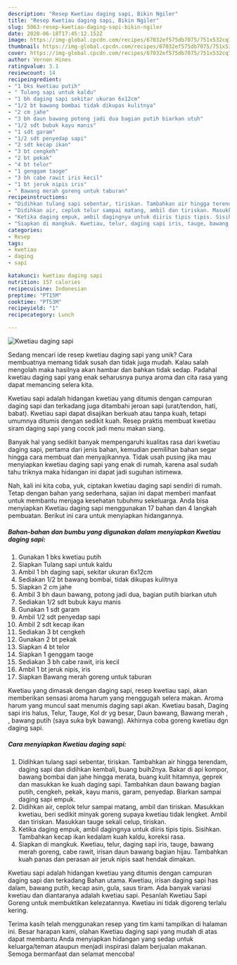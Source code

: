 ```yaml
---
description: "Resep Kwetiau daging sapi, Bikin Ngiler"
title: "Resep Kwetiau daging sapi, Bikin Ngiler"
slug: 5063-resep-kwetiau-daging-sapi-bikin-ngiler
date: 2020-06-18T17:45:12.152Z
image: https://img-global.cpcdn.com/recipes/67032ef575db7075/751x532cq70/kwetiau-daging-sapi-foto-resep-utama.jpg
thumbnail: https://img-global.cpcdn.com/recipes/67032ef575db7075/751x532cq70/kwetiau-daging-sapi-foto-resep-utama.jpg
cover: https://img-global.cpcdn.com/recipes/67032ef575db7075/751x532cq70/kwetiau-daging-sapi-foto-resep-utama.jpg
author: Vernon Hines
ratingvalue: 3.1
reviewcount: 14
recipeingredient:
- "1 bks kwetiau putih"
- " Tulang sapi untuk kaldu"
- "1 bh daging sapi sekitar ukuran 6x12cm"
- "1/2 bt bawang bombai tidak dikupas kulitnya"
- "2 cm jahe"
- "3 bh daun bawang potong jadi dua bagian putih biarkan utuh"
- "1/2 sdt bubuk kayu manis"
- "1 sdt garam"
- "1/2 sdt penyedap sapi"
- "2 sdt kecap ikan"
- "3 bt cengkeh"
- "2 bt pekak"
- "4 bt telor"
- "1 genggam taoge"
- "3 bh cabe rawit iris kecil"
- "1 bt jeruk nipis iris"
- " Bawang merah goreng untuk taburan"
recipeinstructions:
- "Didihkan tulang sapi sebentar, tiriskan. Tambahkan air hingga terendam, daging sapi dan didihkan kembali, buang buih2nya. Bakar di api kompor, bawang bombai dan jahe hingga merata, buang kulit hitamnya, geprek dan masukkan ke kuah daging sapi. Tambahkan daun bawang bagian putih, cengkeh, pekak, kayu manis, garam, penyedap. Biarkan sampai daging sapi empuk."
- "Didihkan air, ceplok telur sampai matang, ambil dan tiriskan. Masukkan kwetiau, beri sedikit minyak goreng supaya kwetiau tidak lengket. Ambil dan tiriskan. Masukkan tauge sekali celup, tiriskan."
- "Ketika daging empuk, ambil dagingnya untuk diiris tipis tipis. Sisihkan. Tambahkan kecap ikan kedalam kuah kaldu, koreksi rasa."
- "Siapkan di mangkuk. Kwetiau, telur, daging sapi iris, tauge, bawang merah goreng, cabe rawit, irisan daun bawang bagian hijau. Tambahkan kuah panas dan perasan air jeruk nipis saat hendak dimakan."
categories:
- Resep
tags:
- kwetiau
- daging
- sapi

katakunci: kwetiau daging sapi 
nutrition: 157 calories
recipecuisine: Indonesian
preptime: "PT15M"
cooktime: "PT53M"
recipeyield: "1"
recipecategory: Lunch

---
```



![Kwetiau daging sapi](https://img-global.cpcdn.com/recipes/67032ef575db7075/751x532cq70/kwetiau-daging-sapi-foto-resep-utama.jpg)

Sedang mencari ide resep kwetiau daging sapi yang unik? Cara membuatnya memang tidak susah dan tidak juga mudah. Kalau salah mengolah maka hasilnya akan hambar dan bahkan tidak sedap. Padahal kwetiau daging sapi yang enak seharusnya punya aroma dan cita rasa yang dapat memancing selera kita.

Kwetiau sapi adalah hidangan kwetiau yang ditumis dengan campuran daging sapi dan terkadang juga ditambahi jeroan sapi (urat/tendon, hati, babat). Kwetiau sapi dapat disajikan berkuah atau tanpa kuah, tetapi umumnya ditumis dengan sedikit kuah. Resep praktis membuat kwetiau siram daging sapi yang cocok jadi menu makan siang.

Banyak hal yang sedikit banyak mempengaruhi kualitas rasa dari kwetiau daging sapi, pertama dari jenis bahan, kemudian pemilihan bahan segar hingga cara membuat dan menyajikannya. Tidak usah pusing jika mau menyiapkan kwetiau daging sapi yang enak di rumah, karena asal sudah tahu triknya maka hidangan ini dapat jadi suguhan istimewa.


Nah, kali ini kita coba, yuk, ciptakan kwetiau daging sapi sendiri di rumah. Tetap dengan bahan yang sederhana, sajian ini dapat memberi manfaat untuk membantu menjaga kesehatan tubuhmu sekeluarga. Anda bisa menyiapkan Kwetiau daging sapi menggunakan 17 bahan dan 4 langkah pembuatan. Berikut ini cara untuk menyiapkan hidangannya.

<!--inarticleads1-->

##### Bahan-bahan dan bumbu yang digunakan dalam menyiapkan Kwetiau daging sapi:

1. Gunakan 1 bks kwetiau putih
1. Siapkan  Tulang sapi untuk kaldu
1. Ambil 1 bh daging sapi, sekitar ukuran 6x12cm
1. Sediakan 1/2 bt bawang bombai, tidak dikupas kulitnya
1. Siapkan 2 cm jahe
1. Ambil 3 bh daun bawang, potong jadi dua, bagian putih biarkan utuh
1. Sediakan 1/2 sdt bubuk kayu manis
1. Gunakan 1 sdt garam
1. Ambil 1/2 sdt penyedap sapi
1. Ambil 2 sdt kecap ikan
1. Sediakan 3 bt cengkeh
1. Gunakan 2 bt pekak
1. Siapkan 4 bt telor
1. Siapkan 1 genggam taoge
1. Sediakan 3 bh cabe rawit, iris kecil
1. Ambil 1 bt jeruk nipis, iris
1. Siapkan  Bawang merah goreng untuk taburan


Kwetiau yang dimasak dengan daging sapi, resep kwetiau sapi, akan memberikan sensasi aroma harum yang menggugah selera makan. Aroma harum yang muncul saat menumis daging sapi akan. Kwetiau basah, Daging sapi iris halus, Telur, Tauge, Kol dr yg besar, Daun bawang, Bawang merah , , bawang putih (saya suka byk bawang). Akhirnya coba goreng kwetiau dgn daging sapi. 

<!--inarticleads2-->

##### Cara menyiapkan Kwetiau daging sapi:

1. Didihkan tulang sapi sebentar, tiriskan. Tambahkan air hingga terendam, daging sapi dan didihkan kembali, buang buih2nya. Bakar di api kompor, bawang bombai dan jahe hingga merata, buang kulit hitamnya, geprek dan masukkan ke kuah daging sapi. Tambahkan daun bawang bagian putih, cengkeh, pekak, kayu manis, garam, penyedap. Biarkan sampai daging sapi empuk.
1. Didihkan air, ceplok telur sampai matang, ambil dan tiriskan. Masukkan kwetiau, beri sedikit minyak goreng supaya kwetiau tidak lengket. Ambil dan tiriskan. Masukkan tauge sekali celup, tiriskan.
1. Ketika daging empuk, ambil dagingnya untuk diiris tipis tipis. Sisihkan. Tambahkan kecap ikan kedalam kuah kaldu, koreksi rasa.
1. Siapkan di mangkuk. Kwetiau, telur, daging sapi iris, tauge, bawang merah goreng, cabe rawit, irisan daun bawang bagian hijau. Tambahkan kuah panas dan perasan air jeruk nipis saat hendak dimakan.


Kwetiau sapi adalah hidangan kwetiau yang ditumis dengan campuran daging sapi dan terkadang Bahan utama. Kwetiau, irisan daging sapi has dalam, bawang putih, kecap asin, gula, saus tiram. Ada banyak variasi kwetiau dan diantaranya adalah kwetiau sapi. Pesanlah Kwetiau Sapi Goreng untuk membuktikan kelezatannya. Kwetiau ini tidak digoreng terlalu kering. 

Terima kasih telah menggunakan resep yang tim kami tampilkan di halaman ini. Besar harapan kami, olahan Kwetiau daging sapi yang mudah di atas dapat membantu Anda menyiapkan hidangan yang sedap untuk keluarga/teman ataupun menjadi inspirasi dalam berjualan makanan. Semoga bermanfaat dan selamat mencoba!
